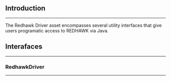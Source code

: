 ## Introduction 
***

The Redhawk Driver asset encompasses several utility interfaces that give users
programatic access to REDHAWK via Java. 

## Interafaces 
***

### RedhawkDriver
***

<!-- MACRO{snippet|id=rhdriverIntro|file=src/main/java/redhawk/driver/RedhawkDriver.java} -->
